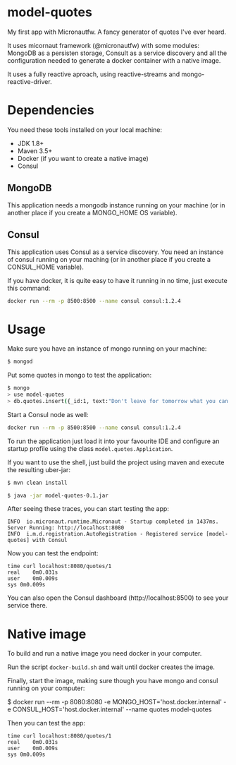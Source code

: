 # model-quotes
My first app with Micronautfw. A fancy generator of quotes I've ever heard.

It uses micornaut framework (@micronautfw) with some modules: MongoDB as a persisten storage, Consult as a service discovery and all the configuration needed to generate a docker container with a native image.

It uses a fully reactive aproach, using reactive-streams and mongo-reactive-driver.

# Dependencies

You need these tools installed on your local machine:
* JDK 1.8+
* Maven 3.5+
* Docker (if you want to create a native image)
* Consul

## MongoDB
This application needs a mongodb instance running on your machine (or in another place if you create a MONGO_HOME OS variable).

## Consul
This application uses Consul as a service discovery. You need an instance of consul running on your maching (or in another place if you create a CONSUL_HOME variable).

If you have docker, it is quite easy to have it running in no time, just execute this command:

```sh
docker run --rm -p 8500:8500 --name consul consul:1.2.4
```

# Usage

Make sure you have an instance of mongo running on your machine:

```sh
$ mongod
```
Put some quotes in mongo to test the application:

```sh
$ mongo
> use model-quotes
> db.quotes.insert({_id:1, text:"Don't leave for tomorrow what you can do today"} );
```
Start a Consul node as well:

```sh
docker run --rm -p 8500:8500 --name consul consul:1.2.4
```

To run the application just load it into your favourite IDE and configure an startup profile using the class ```model.quotes.Application```.

If you want to use the shell, just build the project using maven and execute the resulting uber-jar:

```sh
$ mvn clean install
```

```sh
$ java -jar model-quotes-0.1.jar
```

After seeing these traces, you can start testing the app:

    INFO  io.micronaut.runtime.Micronaut - Startup completed in 1437ms. Server Running: http://localhost:8080
    INFO  i.m.d.registration.AutoRegistration - Registered service [model-quotes] with Consul
    
Now you can test the endpoint:

    time curl localhost:8080/quotes/1
    real	0m0.031s
    user	0m0.009s
    sys	0m0.009s

You can also open the Consul dashboard (http://localhost:8500) to see your service there.

# Native image

To build and run a native image you need docker in your computer.

Run the script `docker-build.sh` and wait until docker creates the image.

Finally, start the image, making sure though you have mongo and consul running on your computer:

$ docker run --rm  -p 8080:8080 -e MONGO_HOST='host.docker.internal' -e CONSUL_HOST='host.docker.internal'  --name quotes model-quotes

Then you can test the app:

    time curl localhost:8080/quotes/1
    real	0m0.031s
    user	0m0.009s
    sys	0m0.009s
    
